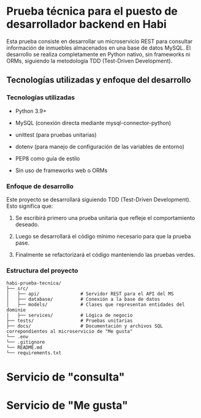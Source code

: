 # Prueba técnica para el puesto de desarrollador backend en Habi

Esta prueba consiste en desarrollar un microservicio REST para consultar información de inmuebles almacenados en una base de datos MySQL. El desarrollo se realiza completamente en Python nativo, sin frameworks ni ORMs, siguiendo la metodología TDD (Test-Driven Development).

## Tecnologías utilizadas y enfoque del desarrollo

### Tecnologías utilizadas

- Python 3.9+

- MySQL (conexión directa mediante mysql-connector-python)

- unittest (para pruebas unitarias)
  
- dotenv (para manejo de configuración de las variables de entorno)
  
- PEP8 como guía de estilo
  
 - Sin uso de frameworks web o ORMs

### Enfoque de desarrollo 

Este proyecto se desarrollará siguiendo TDD (Test-Driven Development). Esto significa que:

1. Se escribirá primero una prueba unitaria que refleje el comportamiento deseado.

2. Luego se desarrollará el código mínimo necesario para que la prueba pase.

3. Finalmente se refactorizará el código manteniendo las pruebas verdes.

### Estructura del proyecto
```
habi-prueba-tecnica/
├── src/
│   ├── api/               # Servidor REST para el API del MS
│   ├── database/          # Conexión a la base de datos
│   ├── models/            # Clases que representan entidades del dominio
│   ├── services/          # Lógica de negocio
├── tests/                 # Pruebas unitarias
├── docs/                  # Documentación y archivos SQL correpondientes al microservicio de "Me gusta"
└── .env
└── .gitignore
└── README.md
└── requirements.txt
```

# Servicio de "consulta"

# Servicio de "Me gusta"
